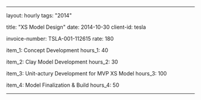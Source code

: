 ---

layout: hourly
tags: "2014"

title:  "XS Model Design"
date:   2014-10-30
client-id: tesla

invoice-number: TSLA-001-112615
rate: 180

item_1: Concept Development
hours_1: 40

item_2: Clay Model Development
hours_2: 30

item_3: Unit-actury Development for MVP XS Model
hours_3: 100

item_4: Model Finalization & Build
hours_4: 50

---